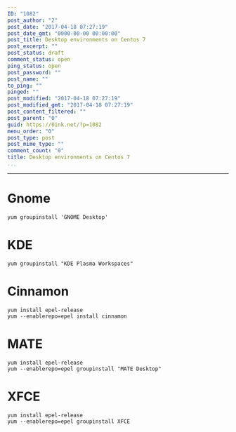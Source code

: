 ```yaml
---
ID: "1082"
post_author: "2"
post_date: "2017-04-18 07:27:19"
post_date_gmt: "0000-00-00 00:00:00"
post_title: Desktop environments on Centos 7
post_excerpt: ""
post_status: draft
comment_status: open
ping_status: open
post_password: ""
post_name: ""
to_ping: ""
pinged: ""
post_modified: "2017-04-18 07:27:19"
post_modified_gmt: "2017-04-18 07:27:19"
post_content_filtered: ""
post_parent: "0"
guid: https://0ink.net/?p=1082
menu_order: "0"
post_type: post
post_mime_type: ""
comment_count: "0"
title: Desktop environments on Centos 7
...
```

---

# Gnome

    yum groupinstall 'GNOME Desktop'

# KDE

    yum groupinstall "KDE Plasma Workspaces"

# Cinnamon

    yum install epel-release
    yum --enablerepo=epel install cinnamon

# MATE

    yum install epel-release
    yum --enablerepo=epel groupinstall "MATE Desktop"

# XFCE

    yum install epel-release
    yum --enablerepo=epel groupinstall XFCE

